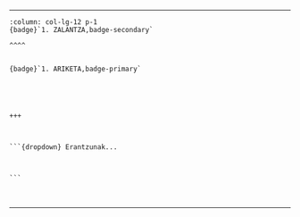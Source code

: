 --------------------------

````{panels}
:column: col-lg-12 p-1
{badge}`1. ZALANTZA,badge-secondary`

^^^^


{badge}`1. ARIKETA,badge-primary`





+++



```{dropdown} Erantzunak...



```
````

<br>

----------------------------------------

<br>
<br>
